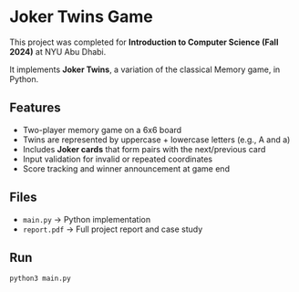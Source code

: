 # Joker Twins Game

This project was completed for **Introduction to Computer Science (Fall 2024)** at NYU Abu Dhabi.  

It implements **Joker Twins**, a variation of the classical Memory game, in Python.

## Features
- Two-player memory game on a 6x6 board
- Twins are represented by uppercase + lowercase letters (e.g., A and a)
- Includes **Joker cards** that form pairs with the next/previous card
- Input validation for invalid or repeated coordinates
- Score tracking and winner announcement at game end

## Files
- `main.py` → Python implementation
- `report.pdf` → Full project report and case study

## Run
```bash
python3 main.py
